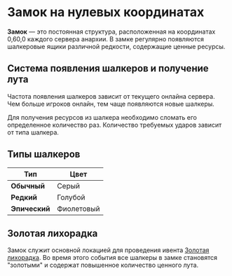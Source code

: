 # Замок на нулевых координатах

**Замок** — это постоянная структура, расположенная на координатах 0,60,0 каждого сервера анархии. В замке регулярно появляются шалкеровые ящики различной редкости, содержащие ценные ресурсы.

## Система появления шалкеров и получение лута

Частота появления шалкеров зависит от текущего онлайна сервера. Чем больше игроков онлайн, тем чаще появляются новые шалкеры.

Для получения ресурсов из шалкера необходимо сломать его определенное количество раз. Количество требуемых ударов зависит от типа шалкера.

## Типы шалкеров

| Тип | Цвет |
|-----|------|
| **Обычный** | Серый |
| **Редкий** | Голубой |
| **Эпический** | Фиолетовый |

## Золотая лихорадка

Замок служит основной локацией для проведения ивента [Золотая лихорадка](zolotaya-lihoradka.md). Во время этого события все шалкеры в замке становятся "золотыми" и содержат повышенное количество ценного лута.